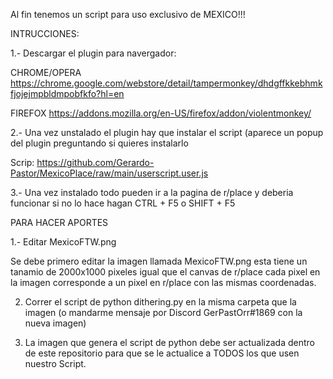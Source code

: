 Al fin tenemos un script para uso exclusivo de MEXICO!!!

INTRUCCIONES:

1.- Descargar el plugin para navergador:

  CHROME/OPERA https://chrome.google.com/webstore/detail/tampermonkey/dhdgffkkebhmkfjojejmpbldmpobfkfo?hl=en

  FIREFOX https://addons.mozilla.org/en-US/firefox/addon/violentmonkey/

2.- Una vez unstalado el plugin hay que instalar el script (aparece un popup del plugin preguntando si quieres instalarlo

  Scrip: https://github.com/Gerardo-Pastor/MexicoPlace/raw/main/userscript.user.js
  
  
3.- Una vez instalado todo pueden ir a la pagina de r/place y deberia funcionar si no lo hace hagan CTRL + F5 o SHIFT + F5


PARA HACER APORTES

1.- Editar MexicoFTW.png

Se debe primero editar la imagen llamada MexicoFTW.png esta tiene un tanamio de 2000x1000 pixeles igual que el canvas de r/place cada pixel en la imagen corresponde a un pixel en r/place con las mismas coordenadas. 
  
2. Correr el script de python dithering.py en la misma carpeta que la imagen (o mandarme mensaje por Discord GerPastOrr#1869 con la nueva imagen) 

3. La imagen que genera el script de python debe ser actualizada dentro de este repositorio para que se le actualice a TODOS los que usen nuestro Script. 


         
